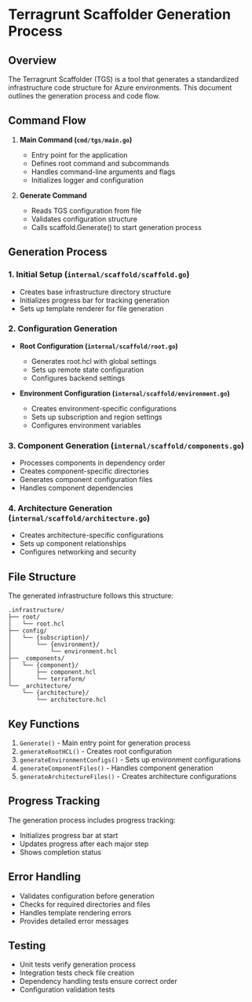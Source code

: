 # Terragrunt Scaffolder Generation Process

## Overview
The Terragrunt Scaffolder (TGS) is a tool that generates a standardized infrastructure code structure for Azure environments. This document outlines the generation process and code flow.

## Command Flow
1. **Main Command (`cmd/tgs/main.go`)**
   - Entry point for the application
   - Defines root command and subcommands
   - Handles command-line arguments and flags
   - Initializes logger and configuration

2. **Generate Command**
   - Reads TGS configuration from file
   - Validates configuration structure
   - Calls scaffold.Generate() to start generation process

## Generation Process

### 1. Initial Setup (`internal/scaffold/scaffold.go`)
- Creates base infrastructure directory structure
- Initializes progress bar for tracking generation
- Sets up template renderer for file generation

### 2. Configuration Generation
- **Root Configuration (`internal/scaffold/root.go`)**
  - Generates root.hcl with global settings
  - Sets up remote state configuration
  - Configures backend settings

- **Environment Configuration (`internal/scaffold/environment.go`)**
  - Creates environment-specific configurations
  - Sets up subscription and region settings
  - Configures environment variables

### 3. Component Generation (`internal/scaffold/components.go`)
- Processes components in dependency order
- Creates component-specific directories
- Generates component configuration files
- Handles component dependencies

### 4. Architecture Generation (`internal/scaffold/architecture.go`)
- Creates architecture-specific configurations
- Sets up component relationships
- Configures networking and security

## File Structure
The generated infrastructure follows this structure:
```
.infrastructure/
├── root/
│   └── root.hcl
├── config/
│   └── {subscription}/
│       └── {environment}/
│           └── environment.hcl
├── _components/
│   └── {component}/
│       ├── component.hcl
│       └── terraform/
└── _architecture/
    └── {architecture}/
        └── architecture.hcl
```

## Key Functions
1. `Generate()` - Main entry point for generation process
2. `generateRootHCL()` - Creates root configuration
3. `generateEnvironmentConfigs()` - Sets up environment configurations
4. `generateComponentFiles()` - Handles component generation
5. `generateArchitectureFiles()` - Creates architecture configurations

## Progress Tracking
The generation process includes progress tracking:
- Initializes progress bar at start
- Updates progress after each major step
- Shows completion status

## Error Handling
- Validates configuration before generation
- Checks for required directories and files
- Handles template rendering errors
- Provides detailed error messages

## Testing
- Unit tests verify generation process
- Integration tests check file creation
- Dependency handling tests ensure correct order
- Configuration validation tests 